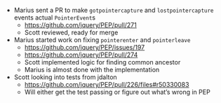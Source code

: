 * Marius sent a PR to make `gotpointercapture` and `lostpointercapture` events actual `PointerEvent`s
  * https://github.com/jquery/PEP/pull/271
  * Scott reviewed, ready for merge
* Marius started work on fixing `pointerenter` and `pointerleave`
  * https://github.com/jquery/PEP/issues/197
  * https://github.com/jquery/PEP/pull/274
  * Scott implemented logic for finding common ancestor
  * Marius is almost done with the implementation
* Scott looking into tests from jdalton
  * https://github.com/jquery/PEP/pull/226/files#r50330083
  * Will either get the test passing or figure out what’s wrong in PEP
